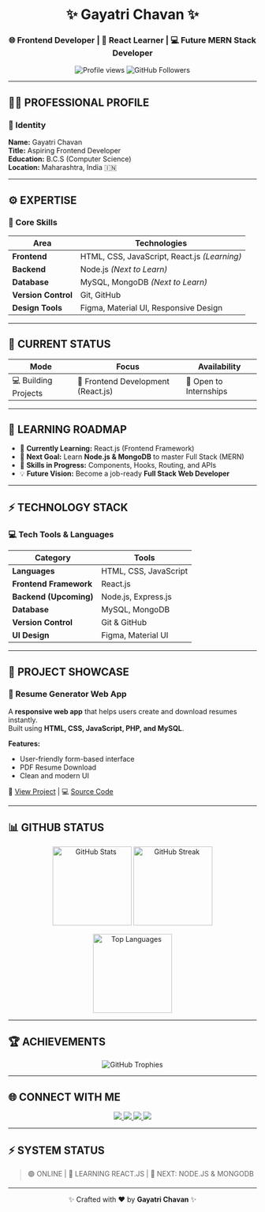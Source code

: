 <h1 align="center">✨ Gayatri Chavan ✨</h1>
<h3 align="center">🌐 Frontend Developer | 🚀 React Learner | 💻 Future MERN Stack Developer</h3>

<p align="center">
  <img src="https://komarev.com/ghpvc/?username=gayatric052&label=Profile%20Views&color=0e75b6&style=flat" alt="Profile views" />
  <img src="https://img.shields.io/github/followers/gayatric052?label=Followers&style=social" alt="GitHub Followers" />
</p>

---

## 👩‍💻 PROFESSIONAL PROFILE

### 👩 Identity
**Name:** Gayatri Chavan  
**Title:** Aspiring Frontend Developer  
**Education:** B.C.S (Computer Science)  
**Location:** Maharashtra, India 🇮🇳  

---

## ⚙️ EXPERTISE

### 🧩 Core Skills
| Area | Technologies |
|-------|---------------|
| **Frontend** | HTML, CSS, JavaScript, React.js *(Learning)* |
| **Backend** | Node.js *(Next to Learn)* |
| **Database** | MySQL, MongoDB *(Next to Learn)* |
| **Version Control** | Git, GitHub |
| **Design Tools** | Figma, Material UI, Responsive Design |

---

## 🧠 CURRENT STATUS

| Mode | Focus | Availability |
|------|--------|--------------|
| 💻 Building Projects | 🎯 Frontend Development (React.js) | 🤝 Open to Internships |

---

## 🚀 LEARNING ROADMAP

- 🌱 **Currently Learning:** React.js (Frontend Framework)  
- 🎯 **Next Goal:** Learn **Node.js & MongoDB** to master Full Stack (MERN)  
- 🧩 **Skills in Progress:** Components, Hooks, Routing, and APIs  
- 💡 **Future Vision:** Become a job-ready **Full Stack Web Developer**

---

## ⚡ TECHNOLOGY STACK

### 💻 Tech Tools & Languages

| Category | Tools |
|-----------|-------|
| **Languages** | HTML, CSS, JavaScript |
| **Frontend Framework** | React.js |
| **Backend (Upcoming)** | Node.js, Express.js |
| **Database** | MySQL, MongoDB |
| **Version Control** | Git & GitHub |
| **UI Design** | Figma, Material UI |

---

## 💼 PROJECT SHOWCASE

### 📝 Resume Generator Web App
A **responsive web app** that helps users create and download resumes instantly.  
Built using **HTML, CSS, JavaScript, PHP, and MySQL**.  

**Features:**
- User-friendly form-based interface  
- PDF Resume Download  
- Clean and modern UI  

🔗 [View Project](https://yourportfolio.com) | 💻 [Source Code](https://github.com/gayatric052/resume-generator)

---

## 📊 GITHUB STATUS

<p align="center">
  <img src="https://github-readme-stats.vercel.app/api?username=gayatric052&show_icons=true&theme=radical" height="160" alt="GitHub Stats" />
  <img src="https://github-readme-streak-stats.herokuapp.com/?user=gayatric052&theme=radical" height="160" alt="GitHub Streak" />
</p>

<p align="center">
  <img src="https://github-readme-stats.vercel.app/api/top-langs/?username=gayatric052&layout=compact&theme=radical" height="160" alt="Top Languages" />
</p>

---

## 🏆 ACHIEVEMENTS

<p align="center">
  <img src="https://github-profile-trophy.vercel.app/?username=gayatric052&theme=radical&no-frame=true&margin-w=15" alt="GitHub Trophies" />
</p>

---

## 🌐 CONNECT WITH ME

<p align="center">
  <a href="https://linkedin.com/in/gayatric052" target="_blank">
    <img src="https://img.shields.io/badge/LinkedIn-Connect-blue?style=for-the-badge&logo=linkedin" />
  </a>
  <a href="mailto:gayatric052@gmail.com" target="_blank">
    <img src="https://img.shields.io/badge/Gmail-Contact-red?style=for-the-badge&logo=gmail" />
  </a>
  <a href="https://github.com/gayatric052" target="_blank">
    <img src="https://img.shields.io/badge/GitHub-Follow-black?style=for-the-badge&logo=github" />
  </a>
  <a href="https://www.instagram.com/yourprofile" target="_blank">
    <img src="https://img.shields.io/badge/Instagram-Follow-ff69b4?style=for-the-badge&logo=instagram" />
  </a>
</p>

---

## ⚡ SYSTEM STATUS
> 🟢 ONLINE | 💪 LEARNING REACT.JS | 🚀 NEXT: NODE.JS & MONGODB  

---

<p align="center">
  ✨ Crafted with ❤️ by <b>Gayatri Chavan</b> ✨  
</p>
